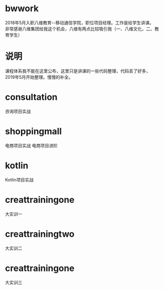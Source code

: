 # bwwork
2018年5月入职八维教育--移动通信学院，职位项目经理。工作是给学生讲课。
非常感谢八维集团给我这个机会，八维有两点比较吸引我（一、八维文化，二、教育学生）

# 说明
课程体系我不能在这里公布，这里只是讲课的一些代码整理，代码丢了好多，2019年5月开始整理。慢慢的补全。

# consultation
咨询项目实战

# shoppingmall
电商项目实战
电商项目进阶

# kotlin
Kotlin项目实战

# creattrainingone
大实训一

# creattrainingtwo
大实训二

# creattrainingone
大实训三